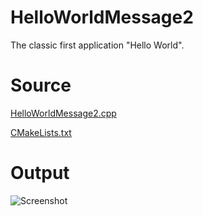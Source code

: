 ﻿# HelloWorldMessage2The classic first application "Hello World".# Source[HelloWorldMessage2.cpp](HelloWorldMessage2.cpp)[CMakeLists.txt](CMakeLists.txt)# Output![Screenshot](../../../docs/Pictures/HelloWorldMessage2.png)